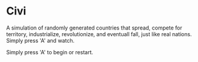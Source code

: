 Civi
====

A simulation of randomly generated countries that spread, compete for territory, industrialize, revolutionize, and eventuall fall, just like real nations.  Simply press 'A' and watch.

Simply press 'A' to begin or restart.
